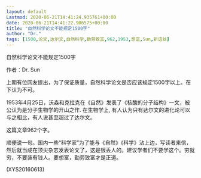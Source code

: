 ```yaml
---
layout: default
Lastmod: 2020-06-21T14:41:24.935761+00:00
date: 2020-06-21T14:41:22.906575+00:00
title: "自然科学论文不能规定1500字"
author: "Dr."
tags: [1500,论文,达尔文,自然科学,勤劳致富,962,1953,想富,Sun,新语丝]
---
```


自然科学论文不能规定1500字

作者：Dr. Sun

上期有位网友提出，为了保证质量，自然科学论文是否应该规定1500字以上。在下认为不可。

1953年4月25日，沃森和克拉克在《自然》发表了《核酸的分子结构》一文，被公认为是分子生物学的开山之作. 在生物学上, 有人认为只有达尔文的进化论可以与之相比，有人说甚至超过了达尔文。

这篇文章962个字。

顺便说一句。国内一些“科学家”为了能与《自然》《科学》沾上边，写读者来信，然后就当成在顶尖杂志发表论文了，这是很丢人的。建议学者们不要学这个。穷就穷，不要装有钱人。要想富，勤劳致富才是正道。

(XYS20160613)

